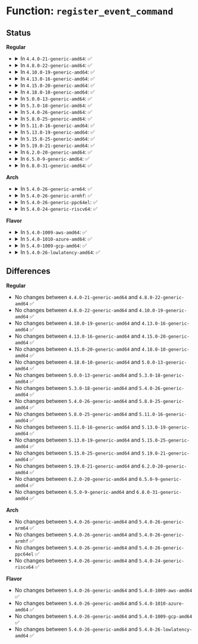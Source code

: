 # Function: <code>register_event_command</code>

## Status
<b>Regular</b>
<ul>
<li>
<details>
<summary>In <code>4.4.0-21-generic-amd64</code>: ✅</summary>

```c
int register_event_command(struct event_command * cmd)
```

```json
{
  "name": "register_event_command",
  "collision_type": "Unique Static",
  "inline_type": "No",
  "funcs": [
    {
      "addr": 18446744071595119934,
      "name": "register_event_command",
      "external": false,
      "loc": "kernel/trace/trace_events_trigger.c:314",
      "file": "kernel/trace/trace_events_trigger.c",
      "inline": "seen, unknown",
      "caller_inline": [],
      "caller_func": [
        "kernel/trace/trace_events_trigger.c:register_trigger_cmds",
        "kernel/trace/trace_events_trigger.c:register_trigger_cmds",
        "kernel/trace/trace_events_trigger.c:register_trigger_cmds",
        "kernel/trace/trace_events_trigger.c:register_trigger_cmds",
        "kernel/trace/trace_events_trigger.c:register_trigger_cmds",
        "kernel/trace/trace_events_trigger.c:register_trigger_cmds"
      ]
    }
  ],
  "symbols": [
    {
      "addr": 18446744071595119934,
      "name": "register_event_command",
      "section": ".init.text",
      "bind": "STB_LOCAL",
      "size": 115
    }
  ]
}
```
</details>
</li>
<li>
<details>
<summary>In <code>4.8.0-22-generic-amd64</code>: ✅</summary>

```c
int register_event_command(struct event_command * cmd)
```

```json
{
  "name": "register_event_command",
  "collision_type": "Unique Global",
  "inline_type": "No",
  "funcs": [
    {
      "addr": 18446744071595289420,
      "name": "register_event_command",
      "external": true,
      "loc": "kernel/trace/trace_events_trigger.c:327",
      "file": "kernel/trace/trace_events_trigger.c",
      "inline": "seen, unknown",
      "caller_inline": [],
      "caller_func": [
        "kernel/trace/trace_events_trigger.c:register_trigger_cmds",
        "kernel/trace/trace_events_trigger.c:register_trigger_cmds",
        "kernel/trace/trace_events_trigger.c:register_trigger_cmds",
        "kernel/trace/trace_events_trigger.c:register_trigger_cmds",
        "kernel/trace/trace_events_trigger.c:register_trigger_cmds",
        "kernel/trace/trace_events_trigger.c:register_trigger_cmds",
        "kernel/trace/trace_events_hist.c:register_trigger_hist_enable_disable_cmds",
        "kernel/trace/trace_events_hist.c:register_trigger_hist_enable_disable_cmds",
        "kernel/trace/trace_events_hist.c:register_trigger_hist_cmd"
      ]
    }
  ],
  "symbols": [
    {
      "addr": 18446744071595289420,
      "name": "register_event_command",
      "section": ".init.text",
      "bind": "STB_GLOBAL",
      "size": 112
    }
  ]
}
```
</details>
</li>
<li>
<details>
<summary>In <code>4.10.0-19-generic-amd64</code>: ✅</summary>

```c
int register_event_command(struct event_command * cmd)
```

```json
{
  "name": "register_event_command",
  "collision_type": "Unique Global",
  "inline_type": "No",
  "funcs": [
    {
      "addr": 18446744071595536755,
      "name": "register_event_command",
      "external": true,
      "loc": "kernel/trace/trace_events_trigger.c:327",
      "file": "kernel/trace/trace_events_trigger.c",
      "inline": "seen, unknown",
      "caller_inline": [],
      "caller_func": [
        "kernel/trace/trace_events_trigger.c:register_trigger_cmds",
        "kernel/trace/trace_events_trigger.c:register_trigger_cmds",
        "kernel/trace/trace_events_trigger.c:register_trigger_cmds",
        "kernel/trace/trace_events_trigger.c:register_trigger_cmds",
        "kernel/trace/trace_events_trigger.c:register_trigger_cmds",
        "kernel/trace/trace_events_trigger.c:register_trigger_cmds",
        "kernel/trace/trace_events_hist.c:register_trigger_hist_enable_disable_cmds",
        "kernel/trace/trace_events_hist.c:register_trigger_hist_enable_disable_cmds",
        "kernel/trace/trace_events_hist.c:register_trigger_hist_cmd"
      ]
    }
  ],
  "symbols": [
    {
      "addr": 18446744071595536755,
      "name": "register_event_command",
      "section": ".init.text",
      "bind": "STB_GLOBAL",
      "size": 112
    }
  ]
}
```
</details>
</li>
<li>
<details>
<summary>In <code>4.13.0-16-generic-amd64</code>: ✅</summary>

```c
int register_event_command(struct event_command * cmd)
```

```json
{
  "name": "register_event_command",
  "collision_type": "Unique Global",
  "inline_type": "No",
  "funcs": [
    {
      "addr": 18446744071596456821,
      "name": "register_event_command",
      "external": true,
      "loc": "kernel/trace/trace_events_trigger.c:328",
      "file": "kernel/trace/trace_events_trigger.c",
      "inline": "seen, unknown",
      "caller_inline": [],
      "caller_func": [
        "kernel/trace/trace_events_trigger.c:register_trigger_cmds",
        "kernel/trace/trace_events_trigger.c:register_trigger_cmds",
        "kernel/trace/trace_events_trigger.c:register_trigger_cmds",
        "kernel/trace/trace_events_trigger.c:register_trigger_cmds",
        "kernel/trace/trace_events_trigger.c:register_trigger_cmds",
        "kernel/trace/trace_events_trigger.c:register_trigger_cmds",
        "kernel/trace/trace_events_hist.c:register_trigger_hist_enable_disable_cmds",
        "kernel/trace/trace_events_hist.c:register_trigger_hist_enable_disable_cmds",
        "kernel/trace/trace_events_hist.c:register_trigger_hist_cmd"
      ]
    }
  ],
  "symbols": [
    {
      "addr": 18446744071596456821,
      "name": "register_event_command",
      "section": ".init.text",
      "bind": "STB_GLOBAL",
      "size": 112
    }
  ]
}
```
</details>
</li>
<li>
<details>
<summary>In <code>4.15.0-20-generic-amd64</code>: ✅</summary>

```c
int register_event_command(struct event_command * cmd)
```

```json
{
  "name": "register_event_command",
  "collision_type": "Unique Global",
  "inline_type": "No",
  "funcs": [
    {
      "addr": 18446744071602782692,
      "name": "register_event_command",
      "external": true,
      "loc": "kernel/trace/trace_events_trigger.c:328",
      "file": "kernel/trace/trace_events_trigger.c",
      "inline": "seen, unknown",
      "caller_inline": [],
      "caller_func": [
        "kernel/trace/trace_events_trigger.c:register_trigger_cmds",
        "kernel/trace/trace_events_trigger.c:register_trigger_cmds",
        "kernel/trace/trace_events_trigger.c:register_trigger_cmds",
        "kernel/trace/trace_events_trigger.c:register_trigger_cmds",
        "kernel/trace/trace_events_trigger.c:register_trigger_cmds",
        "kernel/trace/trace_events_trigger.c:register_trigger_cmds",
        "kernel/trace/trace_events_hist.c:register_trigger_hist_enable_disable_cmds",
        "kernel/trace/trace_events_hist.c:register_trigger_hist_enable_disable_cmds",
        "kernel/trace/trace_events_hist.c:register_trigger_hist_cmd"
      ]
    }
  ],
  "symbols": [
    {
      "addr": 18446744071602782692,
      "name": "register_event_command",
      "section": ".init.text",
      "bind": "STB_GLOBAL",
      "size": 112
    }
  ]
}
```
</details>
</li>
<li>
<details>
<summary>In <code>4.18.0-10-generic-amd64</code>: ✅</summary>

```c
int register_event_command(struct event_command * cmd)
```

```json
{
  "name": "register_event_command",
  "collision_type": "Unique Global",
  "inline_type": "No",
  "funcs": [
    {
      "addr": 18446744071602956602,
      "name": "register_event_command",
      "external": true,
      "loc": "kernel/trace/trace_events_trigger.c:327",
      "file": "kernel/trace/trace_events_trigger.c",
      "inline": "seen, unknown",
      "caller_inline": [],
      "caller_func": [
        "kernel/trace/trace_events_trigger.c:register_trigger_cmds",
        "kernel/trace/trace_events_trigger.c:register_trigger_cmds",
        "kernel/trace/trace_events_trigger.c:register_trigger_cmds",
        "kernel/trace/trace_events_trigger.c:register_trigger_cmds",
        "kernel/trace/trace_events_trigger.c:register_trigger_cmds",
        "kernel/trace/trace_events_trigger.c:register_trigger_cmds",
        "kernel/trace/trace_events_hist.c:register_trigger_hist_enable_disable_cmds",
        "kernel/trace/trace_events_hist.c:register_trigger_hist_enable_disable_cmds",
        "kernel/trace/trace_events_hist.c:register_trigger_hist_cmd"
      ]
    }
  ],
  "symbols": [
    {
      "addr": 18446744071602956602,
      "name": "register_event_command",
      "section": ".init.text",
      "bind": "STB_GLOBAL",
      "size": 112
    }
  ]
}
```
</details>
</li>
<li>
<details>
<summary>In <code>5.0.0-13-generic-amd64</code>: ✅</summary>

```c
int register_event_command(struct event_command * cmd)
```

```json
{
  "name": "register_event_command",
  "collision_type": "Unique Global",
  "inline_type": "No",
  "funcs": [
    {
      "addr": 18446744071604754516,
      "name": "register_event_command",
      "external": true,
      "loc": "kernel/trace/trace_events_trigger.c:316",
      "file": "kernel/trace/trace_events_trigger.c",
      "inline": "seen, unknown",
      "caller_inline": [],
      "caller_func": [
        "kernel/trace/trace_events_trigger.c:register_trigger_cmds",
        "kernel/trace/trace_events_trigger.c:register_trigger_cmds",
        "kernel/trace/trace_events_trigger.c:register_trigger_cmds",
        "kernel/trace/trace_events_trigger.c:register_trigger_cmds",
        "kernel/trace/trace_events_trigger.c:register_trigger_cmds",
        "kernel/trace/trace_events_trigger.c:register_trigger_cmds",
        "kernel/trace/trace_events_hist.c:register_trigger_hist_enable_disable_cmds",
        "kernel/trace/trace_events_hist.c:register_trigger_hist_enable_disable_cmds",
        "kernel/trace/trace_events_hist.c:register_trigger_hist_cmd"
      ]
    }
  ],
  "symbols": [
    {
      "addr": 18446744071604754516,
      "name": "register_event_command",
      "section": ".init.text",
      "bind": "STB_GLOBAL",
      "size": 112
    }
  ]
}
```
</details>
</li>
<li>
<details>
<summary>In <code>5.3.0-18-generic-amd64</code>: ✅</summary>

```c
int register_event_command(struct event_command * cmd)
```

```json
{
  "name": "register_event_command",
  "collision_type": "Unique Global",
  "inline_type": "No",
  "funcs": [
    {
      "addr": 18446744071604856761,
      "name": "register_event_command",
      "external": true,
      "loc": "kernel/trace/trace_events_trigger.c:316",
      "file": "kernel/trace/trace_events_trigger.c",
      "inline": "seen, unknown",
      "caller_inline": [],
      "caller_func": [
        "kernel/trace/trace_events_trigger.c:register_trigger_cmds",
        "kernel/trace/trace_events_trigger.c:register_trigger_cmds",
        "kernel/trace/trace_events_trigger.c:register_trigger_cmds",
        "kernel/trace/trace_events_trigger.c:register_trigger_cmds",
        "kernel/trace/trace_events_trigger.c:register_trigger_cmds",
        "kernel/trace/trace_events_trigger.c:register_trigger_cmds",
        "kernel/trace/trace_events_hist.c:register_trigger_hist_enable_disable_cmds",
        "kernel/trace/trace_events_hist.c:register_trigger_hist_enable_disable_cmds",
        "kernel/trace/trace_events_hist.c:register_trigger_hist_cmd"
      ]
    }
  ],
  "symbols": [
    {
      "addr": 18446744071604856761,
      "name": "register_event_command",
      "section": ".init.text",
      "bind": "STB_GLOBAL",
      "size": 122
    }
  ]
}
```
</details>
</li>
<li>
<details>
<summary>In <code>5.4.0-26-generic-amd64</code>: ✅</summary>

```c
int register_event_command(struct event_command * cmd)
```

```json
{
  "name": "register_event_command",
  "collision_type": "Unique Global",
  "inline_type": "No",
  "funcs": [
    {
      "addr": 18446744071604890891,
      "name": "register_event_command",
      "external": true,
      "loc": "kernel/trace/trace_events_trigger.c:323",
      "file": "kernel/trace/trace_events_trigger.c",
      "inline": "seen, unknown",
      "caller_inline": [],
      "caller_func": [
        "kernel/trace/trace_events_trigger.c:register_trigger_cmds",
        "kernel/trace/trace_events_trigger.c:register_trigger_cmds",
        "kernel/trace/trace_events_trigger.c:register_trigger_cmds",
        "kernel/trace/trace_events_trigger.c:register_trigger_cmds",
        "kernel/trace/trace_events_trigger.c:register_trigger_cmds",
        "kernel/trace/trace_events_trigger.c:register_trigger_cmds",
        "kernel/trace/trace_events_hist.c:register_trigger_hist_enable_disable_cmds",
        "kernel/trace/trace_events_hist.c:register_trigger_hist_enable_disable_cmds",
        "kernel/trace/trace_events_hist.c:register_trigger_hist_cmd"
      ]
    }
  ],
  "symbols": [
    {
      "addr": 18446744071604890891,
      "name": "register_event_command",
      "section": ".init.text",
      "bind": "STB_GLOBAL",
      "size": 122
    }
  ]
}
```
</details>
</li>
<li>
<details>
<summary>In <code>5.8.0-25-generic-amd64</code>: ✅</summary>

```c
int register_event_command(struct event_command * cmd)
```

```json
{
  "name": "register_event_command",
  "collision_type": "Unique Global",
  "inline_type": "No",
  "funcs": [
    {
      "addr": 18446744071609215285,
      "name": "register_event_command",
      "external": true,
      "loc": "kernel/trace/trace_events_trigger.c:329",
      "file": "kernel/trace/trace_events_trigger.c",
      "inline": "seen, unknown",
      "caller_inline": [],
      "caller_func": [
        "kernel/trace/trace_events_trigger.c:register_trigger_cmds",
        "kernel/trace/trace_events_trigger.c:register_trigger_cmds",
        "kernel/trace/trace_events_hist.c:register_trigger_hist_enable_disable_cmds",
        "kernel/trace/trace_events_hist.c:register_trigger_hist_enable_disable_cmds",
        "kernel/trace/trace_events_hist.c:register_trigger_hist_cmd"
      ]
    }
  ],
  "symbols": [
    {
      "addr": 18446744071609215285,
      "name": "register_event_command",
      "section": ".init.text",
      "bind": "STB_GLOBAL",
      "size": 122
    }
  ]
}
```
</details>
</li>
<li>
<details>
<summary>In <code>5.11.0-16-generic-amd64</code>: ✅</summary>

```c
int register_event_command(struct event_command * cmd)
```

```json
{
  "name": "register_event_command",
  "collision_type": "Unique Global",
  "inline_type": "No",
  "funcs": [
    {
      "addr": 18446744071612281894,
      "name": "register_event_command",
      "external": true,
      "loc": "kernel/trace/trace_events_trigger.c:329",
      "file": "kernel/trace/trace_events_trigger.c",
      "inline": "seen, unknown",
      "caller_inline": [],
      "caller_func": [
        "kernel/trace/trace_events_trigger.c:register_trigger_cmds",
        "kernel/trace/trace_events_trigger.c:register_trigger_cmds",
        "kernel/trace/trace_events_hist.c:register_trigger_hist_enable_disable_cmds",
        "kernel/trace/trace_events_hist.c:register_trigger_hist_enable_disable_cmds",
        "kernel/trace/trace_events_hist.c:register_trigger_hist_cmd"
      ]
    }
  ],
  "symbols": [
    {
      "addr": 18446744071612281894,
      "name": "register_event_command",
      "section": ".init.text",
      "bind": "STB_GLOBAL",
      "size": 122
    }
  ]
}
```
</details>
</li>
<li>
<details>
<summary>In <code>5.13.0-19-generic-amd64</code>: ✅</summary>

```c
int register_event_command(struct event_command * cmd)
```

```json
{
  "name": "register_event_command",
  "collision_type": "Unique Global",
  "inline_type": "No",
  "funcs": [
    {
      "addr": 18446744071614421912,
      "name": "register_event_command",
      "external": true,
      "loc": "kernel/trace/trace_events_trigger.c:330",
      "file": "kernel/trace/trace_events_trigger.c",
      "inline": "seen, unknown",
      "caller_inline": [],
      "caller_func": [
        "kernel/trace/trace_events_trigger.c:register_trigger_cmds",
        "kernel/trace/trace_events_trigger.c:register_trigger_cmds",
        "kernel/trace/trace_events_trigger.c:register_trigger_cmds",
        "kernel/trace/trace_events_trigger.c:register_trigger_cmds",
        "kernel/trace/trace_events_trigger.c:register_trigger_cmds",
        "kernel/trace/trace_events_trigger.c:register_trigger_cmds",
        "kernel/trace/trace_events_hist.c:register_trigger_hist_enable_disable_cmds",
        "kernel/trace/trace_events_hist.c:register_trigger_hist_enable_disable_cmds",
        "kernel/trace/trace_events_hist.c:register_trigger_hist_cmd"
      ]
    }
  ],
  "symbols": [
    {
      "addr": 18446744071614421912,
      "name": "register_event_command",
      "section": ".init.text",
      "bind": "STB_GLOBAL",
      "size": 122
    }
  ]
}
```
</details>
</li>
<li>
<details>
<summary>In <code>5.15.0-25-generic-amd64</code>: ✅</summary>

```c
int register_event_command(struct event_command * cmd)
```

```json
{
  "name": "register_event_command",
  "collision_type": "Unique Global",
  "inline_type": "No",
  "funcs": [
    {
      "addr": 18446744071615358991,
      "name": "register_event_command",
      "external": true,
      "loc": "kernel/trace/trace_events_trigger.c:342",
      "file": "kernel/trace/trace_events_trigger.c",
      "inline": "seen, unknown",
      "caller_inline": [],
      "caller_func": [
        "kernel/trace/trace_events_trigger.c:register_trigger_cmds",
        "kernel/trace/trace_events_trigger.c:register_trigger_cmds",
        "kernel/trace/trace_events_trigger.c:register_trigger_cmds",
        "kernel/trace/trace_events_trigger.c:register_trigger_cmds",
        "kernel/trace/trace_events_trigger.c:register_trigger_cmds",
        "kernel/trace/trace_events_trigger.c:register_trigger_cmds",
        "kernel/trace/trace_events_hist.c:register_trigger_hist_enable_disable_cmds",
        "kernel/trace/trace_events_hist.c:register_trigger_hist_enable_disable_cmds",
        "kernel/trace/trace_events_hist.c:register_trigger_hist_cmd"
      ]
    }
  ],
  "symbols": [
    {
      "addr": 18446744071615358991,
      "name": "register_event_command",
      "section": ".init.text",
      "bind": "STB_GLOBAL",
      "size": 122
    }
  ]
}
```
</details>
</li>
<li>
<details>
<summary>In <code>5.19.0-21-generic-amd64</code>: ✅</summary>

```c
int register_event_command(struct event_command * cmd)
```

```json
{
  "name": "register_event_command",
  "collision_type": "Unique Global",
  "inline_type": "No",
  "funcs": [
    {
      "addr": 18446744071617145917,
      "name": "register_event_command",
      "external": true,
      "loc": "kernel/trace/trace_events_trigger.c:356",
      "file": "kernel/trace/trace_events_trigger.c",
      "inline": "seen, unknown",
      "caller_inline": [],
      "caller_func": [
        "kernel/trace/trace_events_trigger.c:register_trigger_cmds",
        "kernel/trace/trace_events_trigger.c:register_trigger_cmds",
        "kernel/trace/trace_events_trigger.c:register_trigger_cmds",
        "kernel/trace/trace_events_trigger.c:register_trigger_cmds",
        "kernel/trace/trace_events_trigger.c:register_trigger_cmds",
        "kernel/trace/trace_events_trigger.c:register_trigger_cmds",
        "kernel/trace/trace_events_hist.c:register_trigger_hist_enable_disable_cmds",
        "kernel/trace/trace_events_hist.c:register_trigger_hist_enable_disable_cmds",
        "kernel/trace/trace_events_hist.c:register_trigger_hist_cmd"
      ]
    }
  ],
  "symbols": [
    {
      "addr": 18446744071617145917,
      "name": "register_event_command",
      "section": ".init.text",
      "bind": "STB_GLOBAL",
      "size": 127
    }
  ]
}
```
</details>
</li>
<li>
<details>
<summary>In <code>6.2.0-20-generic-amd64</code>: ✅</summary>

```c
int register_event_command(struct event_command * cmd)
```

```json
{
  "name": "register_event_command",
  "collision_type": "Unique Global",
  "inline_type": "No",
  "funcs": [
    {
      "addr": 18446744071627826160,
      "name": "register_event_command",
      "external": true,
      "loc": "kernel/trace/trace_events_trigger.c:357",
      "file": "kernel/trace/trace_events_trigger.c",
      "inline": "seen, unknown",
      "caller_inline": [],
      "caller_func": [
        "kernel/trace/trace_events_trigger.c:register_trigger_cmds",
        "kernel/trace/trace_events_trigger.c:register_trigger_cmds",
        "kernel/trace/trace_events_trigger.c:register_trigger_cmds",
        "kernel/trace/trace_events_trigger.c:register_trigger_cmds",
        "kernel/trace/trace_events_trigger.c:register_trigger_cmds",
        "kernel/trace/trace_events_trigger.c:register_trigger_cmds",
        "kernel/trace/trace_events_trigger.c:register_trigger_cmds",
        "kernel/trace/trace_events_trigger.c:register_trigger_cmds",
        "kernel/trace/trace_events_trigger.c:register_trigger_cmds",
        "kernel/trace/trace_events_hist.c:register_trigger_hist_enable_disable_cmds",
        "kernel/trace/trace_events_hist.c:register_trigger_hist_enable_disable_cmds",
        "kernel/trace/trace_events_hist.c:register_trigger_hist_cmd"
      ]
    }
  ],
  "symbols": [
    {
      "addr": 18446744071627826160,
      "name": "register_event_command",
      "section": ".init.text",
      "bind": "STB_GLOBAL",
      "size": 142
    }
  ]
}
```
</details>
</li>
<li>
<details>
<summary>In <code>6.5.0-9-generic-amd64</code>: ✅</summary>

```c
int register_event_command(struct event_command * cmd)
```

```json
{
  "name": "register_event_command",
  "collision_type": "Unique Global",
  "inline_type": "No",
  "funcs": [
    {
      "addr": 18446744071619590096,
      "name": "register_event_command",
      "external": true,
      "loc": "kernel/trace/trace_events_trigger.c:359",
      "file": "kernel/trace/trace_events_trigger.c",
      "inline": "seen, unknown",
      "caller_inline": [],
      "caller_func": [
        "kernel/trace/trace_events_trigger.c:register_trigger_cmds",
        "kernel/trace/trace_events_trigger.c:register_trigger_cmds",
        "kernel/trace/trace_events_trigger.c:register_trigger_cmds",
        "kernel/trace/trace_events_trigger.c:register_trigger_cmds",
        "kernel/trace/trace_events_trigger.c:register_trigger_cmds",
        "kernel/trace/trace_events_trigger.c:register_trigger_cmds",
        "kernel/trace/trace_events_trigger.c:register_trigger_cmds",
        "kernel/trace/trace_events_trigger.c:register_trigger_cmds",
        "kernel/trace/trace_events_trigger.c:register_trigger_cmds",
        "kernel/trace/trace_events_hist.c:register_trigger_hist_enable_disable_cmds",
        "kernel/trace/trace_events_hist.c:register_trigger_hist_enable_disable_cmds",
        "kernel/trace/trace_events_hist.c:register_trigger_hist_cmd"
      ]
    }
  ],
  "symbols": [
    {
      "addr": 18446744071619590096,
      "name": "register_event_command",
      "section": ".init.text",
      "bind": "STB_GLOBAL",
      "size": 142
    }
  ]
}
```
</details>
</li>
<li>
<details>
<summary>In <code>6.8.0-31-generic-amd64</code>: ✅</summary>

```c
int register_event_command(struct event_command * cmd)
```

```json
{
  "name": "register_event_command",
  "collision_type": "Unique Global",
  "inline_type": "No",
  "funcs": [
    {
      "addr": 18446744071621893488,
      "name": "register_event_command",
      "external": true,
      "loc": "kernel/trace/trace_events_trigger.c:359",
      "file": "kernel/trace/trace_events_trigger.c",
      "inline": "seen, unknown",
      "caller_inline": [],
      "caller_func": [
        "kernel/trace/trace_events_trigger.c:register_trigger_cmds",
        "kernel/trace/trace_events_trigger.c:register_trigger_cmds",
        "kernel/trace/trace_events_trigger.c:register_trigger_cmds",
        "kernel/trace/trace_events_trigger.c:register_trigger_cmds",
        "kernel/trace/trace_events_trigger.c:register_trigger_cmds",
        "kernel/trace/trace_events_trigger.c:register_trigger_cmds",
        "kernel/trace/trace_events_trigger.c:register_trigger_cmds",
        "kernel/trace/trace_events_trigger.c:register_trigger_cmds",
        "kernel/trace/trace_events_trigger.c:register_trigger_cmds",
        "kernel/trace/trace_events_hist.c:register_trigger_hist_enable_disable_cmds",
        "kernel/trace/trace_events_hist.c:register_trigger_hist_enable_disable_cmds",
        "kernel/trace/trace_events_hist.c:register_trigger_hist_cmd"
      ]
    }
  ],
  "symbols": [
    {
      "addr": 18446744071621893488,
      "name": "register_event_command",
      "section": ".init.text",
      "bind": "STB_GLOBAL",
      "size": 142
    }
  ]
}
```
</details>
</li>
</ul>
<b>Arch</b>
<ul>
<li>
<details>
<summary>In <code>5.4.0-26-generic-arm64</code>: ✅</summary>

```c
int register_event_command(struct event_command * cmd)
```

```json
{
  "name": "register_event_command",
  "collision_type": "Unique Global",
  "inline_type": "No",
  "funcs": [
    {
      "addr": 18446603336510928372,
      "name": "register_event_command",
      "external": true,
      "loc": "kernel/trace/trace_events_trigger.c:323",
      "file": "kernel/trace/trace_events_trigger.c",
      "inline": "seen, unknown",
      "caller_inline": [],
      "caller_func": [
        "kernel/trace/trace_events_trigger.c:register_trigger_cmds",
        "kernel/trace/trace_events_trigger.c:register_trigger_cmds",
        "kernel/trace/trace_events_trigger.c:register_trigger_cmds",
        "kernel/trace/trace_events_trigger.c:register_trigger_cmds",
        "kernel/trace/trace_events_trigger.c:register_trigger_cmds",
        "kernel/trace/trace_events_trigger.c:register_trigger_cmds",
        "kernel/trace/trace_events_hist.c:register_trigger_hist_enable_disable_cmds",
        "kernel/trace/trace_events_hist.c:register_trigger_hist_enable_disable_cmds",
        "kernel/trace/trace_events_hist.c:register_trigger_hist_cmd"
      ]
    }
  ],
  "symbols": [
    {
      "addr": 18446603336510928372,
      "name": "register_event_command",
      "section": ".init.text",
      "bind": "STB_GLOBAL",
      "size": 140
    }
  ]
}
```
</details>
</li>
<li>
<details>
<summary>In <code>5.4.0-26-generic-armhf</code>: ✅</summary>

```c
int register_event_command(struct event_command * cmd)
```

```json
{
  "name": "register_event_command",
  "collision_type": "Unique Global",
  "inline_type": "No",
  "funcs": [
    {
      "addr": 3243417220,
      "name": "register_event_command",
      "external": true,
      "loc": "kernel/trace/trace_events_trigger.c:323",
      "file": "kernel/trace/trace_events_trigger.c",
      "inline": "seen, unknown",
      "caller_inline": [],
      "caller_func": [
        "kernel/trace/trace_events_trigger.c:register_trigger_cmds",
        "kernel/trace/trace_events_trigger.c:register_trigger_cmds",
        "kernel/trace/trace_events_trigger.c:register_trigger_cmds",
        "kernel/trace/trace_events_trigger.c:register_trigger_cmds",
        "kernel/trace/trace_events_trigger.c:register_trigger_cmds",
        "kernel/trace/trace_events_trigger.c:register_trigger_cmds"
      ]
    }
  ],
  "symbols": [
    {
      "addr": 3243417220,
      "name": "register_event_command",
      "section": ".init.text",
      "bind": "STB_GLOBAL",
      "size": 128
    }
  ]
}
```
</details>
</li>
<li>
<details>
<summary>In <code>5.4.0-26-generic-ppc64el</code>: ✅</summary>

```c
int register_event_command(struct event_command * cmd)
```

```json
{
  "name": "register_event_command",
  "collision_type": "Unique Global",
  "inline_type": "No",
  "funcs": [
    {
      "addr": 13835058055302571672,
      "name": "register_event_command",
      "external": true,
      "loc": "kernel/trace/trace_events_trigger.c:323",
      "file": "kernel/trace/trace_events_trigger.c",
      "inline": "seen, unknown",
      "caller_inline": [],
      "caller_func": [
        "kernel/trace/trace_events_trigger.c:register_trigger_cmds",
        "kernel/trace/trace_events_trigger.c:register_trigger_cmds",
        "kernel/trace/trace_events_trigger.c:register_trigger_cmds",
        "kernel/trace/trace_events_trigger.c:register_trigger_cmds",
        "kernel/trace/trace_events_trigger.c:register_trigger_cmds",
        "kernel/trace/trace_events_trigger.c:register_trigger_cmds",
        "kernel/trace/trace_events_hist.c:register_trigger_hist_enable_disable_cmds",
        "kernel/trace/trace_events_hist.c:register_trigger_hist_enable_disable_cmds",
        "kernel/trace/trace_events_hist.c:register_trigger_hist_cmd"
      ]
    }
  ],
  "symbols": [
    {
      "addr": 13835058055302571672,
      "name": "register_event_command",
      "section": ".init.text",
      "bind": "STB_GLOBAL",
      "size": 216
    }
  ]
}
```
</details>
</li>
<li>
<details>
<summary>In <code>5.4.0-24-generic-riscv64</code>: ✅</summary>

```c
int register_event_command(struct event_command * cmd)
```

```json
{
  "name": "register_event_command",
  "collision_type": "Unique Global",
  "inline_type": "No",
  "funcs": [
    {
      "addr": 18446743936270662168,
      "name": "register_event_command",
      "external": true,
      "loc": "kernel/trace/trace_events_trigger.c:323",
      "file": "kernel/trace/trace_events_trigger.c",
      "inline": "seen, unknown",
      "caller_inline": [],
      "caller_func": [
        "kernel/trace/trace_events_trigger.c:register_trigger_cmds",
        "kernel/trace/trace_events_trigger.c:register_trigger_cmds",
        "kernel/trace/trace_events_trigger.c:register_trigger_cmds",
        "kernel/trace/trace_events_trigger.c:register_trigger_cmds",
        "kernel/trace/trace_events_trigger.c:register_trigger_cmds",
        "kernel/trace/trace_events_trigger.c:register_trigger_cmds"
      ]
    }
  ],
  "symbols": [
    {
      "addr": 18446743936270662168,
      "name": "register_event_command",
      "section": ".init.text",
      "bind": "STB_GLOBAL",
      "size": 142
    }
  ]
}
```
</details>
</li>
</ul>
<b>Flavor</b>
<ul>
<li>
<details>
<summary>In <code>5.4.0-1009-aws-amd64</code>: ✅</summary>

```c
int register_event_command(struct event_command * cmd)
```

```json
{
  "name": "register_event_command",
  "collision_type": "Unique Global",
  "inline_type": "No",
  "funcs": [
    {
      "addr": 18446744071604796348,
      "name": "register_event_command",
      "external": true,
      "loc": "kernel/trace/trace_events_trigger.c:323",
      "file": "kernel/trace/trace_events_trigger.c",
      "inline": "seen, unknown",
      "caller_inline": [],
      "caller_func": [
        "kernel/trace/trace_events_trigger.c:register_trigger_cmds",
        "kernel/trace/trace_events_trigger.c:register_trigger_cmds",
        "kernel/trace/trace_events_trigger.c:register_trigger_cmds",
        "kernel/trace/trace_events_trigger.c:register_trigger_cmds",
        "kernel/trace/trace_events_trigger.c:register_trigger_cmds",
        "kernel/trace/trace_events_trigger.c:register_trigger_cmds",
        "kernel/trace/trace_events_hist.c:register_trigger_hist_enable_disable_cmds",
        "kernel/trace/trace_events_hist.c:register_trigger_hist_enable_disable_cmds",
        "kernel/trace/trace_events_hist.c:register_trigger_hist_cmd"
      ]
    }
  ],
  "symbols": [
    {
      "addr": 18446744071604796348,
      "name": "register_event_command",
      "section": ".init.text",
      "bind": "STB_GLOBAL",
      "size": 122
    }
  ]
}
```
</details>
</li>
<li>
<details>
<summary>In <code>5.4.0-1010-azure-amd64</code>: ✅</summary>

```c
int register_event_command(struct event_command * cmd)
```

```json
{
  "name": "register_event_command",
  "collision_type": "Unique Global",
  "inline_type": "No",
  "funcs": [
    {
      "addr": 18446744071604765276,
      "name": "register_event_command",
      "external": true,
      "loc": "kernel/trace/trace_events_trigger.c:323",
      "file": "kernel/trace/trace_events_trigger.c",
      "inline": "seen, unknown",
      "caller_inline": [],
      "caller_func": [
        "kernel/trace/trace_events_trigger.c:register_trigger_cmds",
        "kernel/trace/trace_events_trigger.c:register_trigger_cmds",
        "kernel/trace/trace_events_trigger.c:register_trigger_cmds",
        "kernel/trace/trace_events_trigger.c:register_trigger_cmds",
        "kernel/trace/trace_events_trigger.c:register_trigger_cmds",
        "kernel/trace/trace_events_trigger.c:register_trigger_cmds",
        "kernel/trace/trace_events_hist.c:register_trigger_hist_enable_disable_cmds",
        "kernel/trace/trace_events_hist.c:register_trigger_hist_enable_disable_cmds",
        "kernel/trace/trace_events_hist.c:register_trigger_hist_cmd"
      ]
    }
  ],
  "symbols": [
    {
      "addr": 18446744071604765276,
      "name": "register_event_command",
      "section": ".init.text",
      "bind": "STB_GLOBAL",
      "size": 122
    }
  ]
}
```
</details>
</li>
<li>
<details>
<summary>In <code>5.4.0-1009-gcp-amd64</code>: ✅</summary>

```c
int register_event_command(struct event_command * cmd)
```

```json
{
  "name": "register_event_command",
  "collision_type": "Unique Global",
  "inline_type": "No",
  "funcs": [
    {
      "addr": 18446744071604873535,
      "name": "register_event_command",
      "external": true,
      "loc": "kernel/trace/trace_events_trigger.c:323",
      "file": "kernel/trace/trace_events_trigger.c",
      "inline": "seen, unknown",
      "caller_inline": [],
      "caller_func": [
        "kernel/trace/trace_events_trigger.c:register_trigger_cmds",
        "kernel/trace/trace_events_trigger.c:register_trigger_cmds",
        "kernel/trace/trace_events_trigger.c:register_trigger_cmds",
        "kernel/trace/trace_events_trigger.c:register_trigger_cmds",
        "kernel/trace/trace_events_trigger.c:register_trigger_cmds",
        "kernel/trace/trace_events_trigger.c:register_trigger_cmds",
        "kernel/trace/trace_events_hist.c:register_trigger_hist_enable_disable_cmds",
        "kernel/trace/trace_events_hist.c:register_trigger_hist_enable_disable_cmds",
        "kernel/trace/trace_events_hist.c:register_trigger_hist_cmd"
      ]
    }
  ],
  "symbols": [
    {
      "addr": 18446744071604873535,
      "name": "register_event_command",
      "section": ".init.text",
      "bind": "STB_GLOBAL",
      "size": 122
    }
  ]
}
```
</details>
</li>
<li>
<details>
<summary>In <code>5.4.0-26-lowlatency-amd64</code>: ✅</summary>

```c
int register_event_command(struct event_command * cmd)
```

```json
{
  "name": "register_event_command",
  "collision_type": "Unique Global",
  "inline_type": "No",
  "funcs": [
    {
      "addr": 18446744071604895072,
      "name": "register_event_command",
      "external": true,
      "loc": "kernel/trace/trace_events_trigger.c:323",
      "file": "kernel/trace/trace_events_trigger.c",
      "inline": "seen, unknown",
      "caller_inline": [],
      "caller_func": [
        "kernel/trace/trace_events_trigger.c:register_trigger_cmds",
        "kernel/trace/trace_events_trigger.c:register_trigger_cmds",
        "kernel/trace/trace_events_trigger.c:register_trigger_cmds",
        "kernel/trace/trace_events_trigger.c:register_trigger_cmds",
        "kernel/trace/trace_events_trigger.c:register_trigger_cmds",
        "kernel/trace/trace_events_trigger.c:register_trigger_cmds",
        "kernel/trace/trace_events_hist.c:register_trigger_hist_enable_disable_cmds",
        "kernel/trace/trace_events_hist.c:register_trigger_hist_enable_disable_cmds",
        "kernel/trace/trace_events_hist.c:register_trigger_hist_cmd"
      ]
    }
  ],
  "symbols": [
    {
      "addr": 18446744071604895072,
      "name": "register_event_command",
      "section": ".init.text",
      "bind": "STB_GLOBAL",
      "size": 122
    }
  ]
}
```
</details>
</li>
</ul>

## Differences
<b>Regular</b>
<ul>
<li>
No changes between <code>4.4.0-21-generic-amd64</code> and <code>4.8.0-22-generic-amd64</code> ✅
</li>
<li>
No changes between <code>4.8.0-22-generic-amd64</code> and <code>4.10.0-19-generic-amd64</code> ✅
</li>
<li>
No changes between <code>4.10.0-19-generic-amd64</code> and <code>4.13.0-16-generic-amd64</code> ✅
</li>
<li>
No changes between <code>4.13.0-16-generic-amd64</code> and <code>4.15.0-20-generic-amd64</code> ✅
</li>
<li>
No changes between <code>4.15.0-20-generic-amd64</code> and <code>4.18.0-10-generic-amd64</code> ✅
</li>
<li>
No changes between <code>4.18.0-10-generic-amd64</code> and <code>5.0.0-13-generic-amd64</code> ✅
</li>
<li>
No changes between <code>5.0.0-13-generic-amd64</code> and <code>5.3.0-18-generic-amd64</code> ✅
</li>
<li>
No changes between <code>5.3.0-18-generic-amd64</code> and <code>5.4.0-26-generic-amd64</code> ✅
</li>
<li>
No changes between <code>5.4.0-26-generic-amd64</code> and <code>5.8.0-25-generic-amd64</code> ✅
</li>
<li>
No changes between <code>5.8.0-25-generic-amd64</code> and <code>5.11.0-16-generic-amd64</code> ✅
</li>
<li>
No changes between <code>5.11.0-16-generic-amd64</code> and <code>5.13.0-19-generic-amd64</code> ✅
</li>
<li>
No changes between <code>5.13.0-19-generic-amd64</code> and <code>5.15.0-25-generic-amd64</code> ✅
</li>
<li>
No changes between <code>5.15.0-25-generic-amd64</code> and <code>5.19.0-21-generic-amd64</code> ✅
</li>
<li>
No changes between <code>5.19.0-21-generic-amd64</code> and <code>6.2.0-20-generic-amd64</code> ✅
</li>
<li>
No changes between <code>6.2.0-20-generic-amd64</code> and <code>6.5.0-9-generic-amd64</code> ✅
</li>
<li>
No changes between <code>6.5.0-9-generic-amd64</code> and <code>6.8.0-31-generic-amd64</code> ✅
</li>
</ul>
<b>Arch</b>
<ul>
<li>
No changes between <code>5.4.0-26-generic-amd64</code> and <code>5.4.0-26-generic-arm64</code> ✅
</li>
<li>
No changes between <code>5.4.0-26-generic-amd64</code> and <code>5.4.0-26-generic-armhf</code> ✅
</li>
<li>
No changes between <code>5.4.0-26-generic-amd64</code> and <code>5.4.0-26-generic-ppc64el</code> ✅
</li>
<li>
No changes between <code>5.4.0-26-generic-amd64</code> and <code>5.4.0-24-generic-riscv64</code> ✅
</li>
</ul>
<b>Flavor</b>
<ul>
<li>
No changes between <code>5.4.0-26-generic-amd64</code> and <code>5.4.0-1009-aws-amd64</code> ✅
</li>
<li>
No changes between <code>5.4.0-26-generic-amd64</code> and <code>5.4.0-1010-azure-amd64</code> ✅
</li>
<li>
No changes between <code>5.4.0-26-generic-amd64</code> and <code>5.4.0-1009-gcp-amd64</code> ✅
</li>
<li>
No changes between <code>5.4.0-26-generic-amd64</code> and <code>5.4.0-26-lowlatency-amd64</code> ✅
</li>
</ul>
